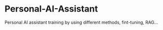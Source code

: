 # Personal-AI-Assistant
Personal AI assistant training by using different methods, fint-tuning, RAG...
